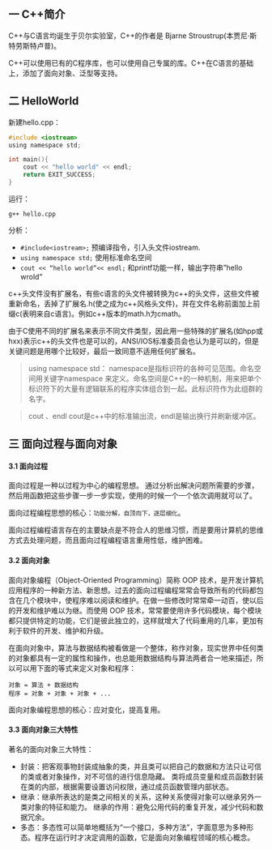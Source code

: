 ## 一 C++简介

C++与C语言均诞生于贝尔实验室，C++的作者是 Bjarne Stroustrup(本贾尼·斯特劳斯特卢普)。  

C++可以使用已有的C程序库，也可以使用自己专属的库。C++在C语言的基础上，添加了面向对象、泛型等支持。   

## 二 HelloWorld

新建hello.cpp：
```c
#include <iostream>
using namespace std;

int main(){	
	cout << "hello world" << endl;
	return EXIT_SUCCESS;
}
```
运行：
```
g++ hello.cpp
```

分析：
- `#include<iostream>;` 预编译指令，引入头文件iostream.
- `using namespace std;` 使用标准命名空间
- `cout << “hello world”<< endl;` 和printf功能一样，输出字符串”hello wrold”

c++头文件没有扩展名，有些c语言的头文件被转换为c++的头文件，这些文件被重新命名，丢掉了扩展名.h(使之成为c++风格头文件)，并在文件名称前面加上前缀c(表明来自c语言)。例如c++版本的math.h为cmath。  

由于C使用不同的扩展名来表示不同文件类型，因此用一些特殊的扩展名(如hpp或hxx)表示c++的头文件也是可以的，ANSI/IOS标准委员会也认为是可以的，但是关键问题是用哪个比较好，最后一致同意不适用任何扩展名。  

> using namespace std：
namespace是指标识符的各种可见范围。命名空间用关键字namespace 来定义。命名空间是C++的一种机制，用来把单个标识符下的大量有逻辑联系的程序实体组合到一起。此标识符作为此组群的名字。  

> cout 、endl 
cout是c++中的标准输出流，endl是输出换行并刷新缓冲区。

## 三 面向过程与面向对象

#### 3.1 面向过程

面向过程是一种以过程为中心的编程思想。  通过分析出解决问题所需要的步骤，然后用函数把这些步骤一步一步实现，使用的时候一个一个依次调用就可以了。  

面向过程编程思想的核心：`功能分解，自顶向下，逐层细化`。  

面向过程编程语言存在的主要缺点是不符合人的思维习惯，而是要用计算机的思维方式去处理问题，而且面向过程编程语言重用性低，维护困难。

#### 3.2 面向对象

面向对象编程（Object-Oriented Programming）简称 OOP 技术，是开发计算机应用程序的一种新方法、新思想。过去的面向过程编程常常会导致所有的代码都包含在几个模块中，使程序难以阅读和维护。在做一些修改时常常牵一动百，使以后的开发和维护难以为继。而使用 OOP 技术，常常要使用许多代码模块，每个模块都只提供特定的功能，它们是彼此独立的，这样就增大了代码重用的几率，更加有利于软件的开发、维护和升级。  

在面向对象中，算法与数据结构被看做是一个整体，称作对象，现实世界中任何类的对象都具有一定的属性和操作，也总能用数据结构与算法两者合一地来描述，所以可以用下面的等式来定义对象和程序： 
```
对象 = 算法 + 数据结构
程序 = 对象 + 对象 + 对象 + ...
```

面向对象编程思想的核心：应对变化，提高复用。  

#### 3.3 面向对象三大特性

著名的面向对象三大特性：
- 封装：把客观事物封装成抽象的类，并且类可以把自己的数据和方法只让可信的类或者对象操作，对不可信的进行信息隐藏。
类将成员变量和成员函数封装在类的内部，根据需要设置访问权限，通过成员函数管理内部状态。
- 继承：继承所表达的是类之间相关的关系，这种关系使得对象可以继承另外一类对象的特征和能力。
继承的作用：避免公用代码的重复开发，减少代码和数据冗余。
- 多态：多态性可以简单地概括为“一个接口，多种方法”，字面意思为多种形态。程序在运行时才决定调用的函数，它是面向对象编程领域的核心概念。
